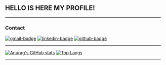 ## HELLO IS HERE MY PROFILE!

<!--
**Brunorodrigues0955/Brunorodrigues0955** is a ✨ _special_ ✨ repository because its `README.md` (this file) appears on your GitHub profile.

Here are some ideas to get you started:

- 🔭 I’m currently working on ...
- 🌱 I’m currently learning ...
- 👯 I’m looking to collaborate on ...
- 🤔 I’m looking for help with ...
- 💬 Ask me about ...
- 📫 How to reach me: ...
- 😄 Pronouns: ...
- ⚡ Fun fact: ...
-->

---

### Contact

[![gmail-badge][gmail-img]][gmail]
[![linkedin-badge][linkedin-img]][linkedin]
[![github-badge][github-img]][github]

[gmail-img]: https://img.shields.io/badge/Gmail-D14836?style=for-the-badge&logo=gmail&logoColor=white
[gmail]: mailto:brunorodrigues0955@gmail.com

[linkedin-img]: https://img.shields.io/badge/LinkedIn-0077B5?style=for-the-badge&logo=linkedin&logoColor=white
[linkedin]: https://www.linkedin.com/in/brunorodri/

[github-img]: https://img.shields.io/badge/GitHub-100000?style=for-the-badge&logo=github&logoColor=white
[github]: https://github.com/Brunorodrigues0955

---

[![Anurag's GitHub stats](https://github-readme-stats.vercel.app/api?username=Brunorodrigues0955&theme=tokyonight)](https://github.com/anuraghaz/github-readme-stats) 
[![Top Langs](https://github-readme-stats.vercel.app/api/top-langs/?username=Brunorodrigues0955&theme=tokyonight&layout=compact)](https://github.com/anuraghazra/github-readme-stats)

---



